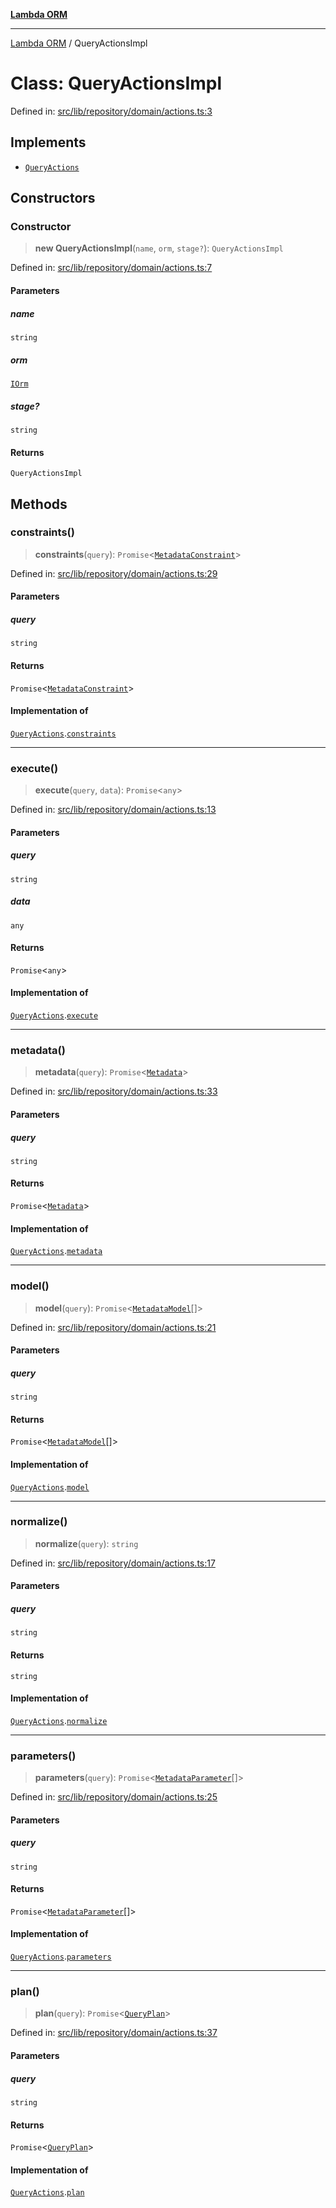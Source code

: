 [**Lambda ORM**](../README.md)

***

[Lambda ORM](../README.md) / QueryActionsImpl

# Class: QueryActionsImpl

Defined in: [src/lib/repository/domain/actions.ts:3](https://github.com/lambda-orm/lambdaorm/blob/d458bba636206871821586fca1a7822cc50e2446/src/lib/repository/domain/actions.ts#L3)

## Implements

- [`QueryActions`](../interfaces/QueryActions.md)

## Constructors

### Constructor

> **new QueryActionsImpl**(`name`, `orm`, `stage?`): `QueryActionsImpl`

Defined in: [src/lib/repository/domain/actions.ts:7](https://github.com/lambda-orm/lambdaorm/blob/d458bba636206871821586fca1a7822cc50e2446/src/lib/repository/domain/actions.ts#L7)

#### Parameters

##### name

`string`

##### orm

[`IOrm`](../interfaces/IOrm.md)

##### stage?

`string`

#### Returns

`QueryActionsImpl`

## Methods

### constraints()

> **constraints**(`query`): `Promise`\<[`MetadataConstraint`](../interfaces/MetadataConstraint.md)\>

Defined in: [src/lib/repository/domain/actions.ts:29](https://github.com/lambda-orm/lambdaorm/blob/d458bba636206871821586fca1a7822cc50e2446/src/lib/repository/domain/actions.ts#L29)

#### Parameters

##### query

`string`

#### Returns

`Promise`\<[`MetadataConstraint`](../interfaces/MetadataConstraint.md)\>

#### Implementation of

[`QueryActions`](../interfaces/QueryActions.md).[`constraints`](../interfaces/QueryActions.md#constraints)

***

### execute()

> **execute**(`query`, `data`): `Promise`\<`any`\>

Defined in: [src/lib/repository/domain/actions.ts:13](https://github.com/lambda-orm/lambdaorm/blob/d458bba636206871821586fca1a7822cc50e2446/src/lib/repository/domain/actions.ts#L13)

#### Parameters

##### query

`string`

##### data

`any`

#### Returns

`Promise`\<`any`\>

#### Implementation of

[`QueryActions`](../interfaces/QueryActions.md).[`execute`](../interfaces/QueryActions.md#execute)

***

### metadata()

> **metadata**(`query`): `Promise`\<[`Metadata`](../interfaces/Metadata.md)\>

Defined in: [src/lib/repository/domain/actions.ts:33](https://github.com/lambda-orm/lambdaorm/blob/d458bba636206871821586fca1a7822cc50e2446/src/lib/repository/domain/actions.ts#L33)

#### Parameters

##### query

`string`

#### Returns

`Promise`\<[`Metadata`](../interfaces/Metadata.md)\>

#### Implementation of

[`QueryActions`](../interfaces/QueryActions.md).[`metadata`](../interfaces/QueryActions.md#metadata)

***

### model()

> **model**(`query`): `Promise`\<[`MetadataModel`](../interfaces/MetadataModel.md)[]\>

Defined in: [src/lib/repository/domain/actions.ts:21](https://github.com/lambda-orm/lambdaorm/blob/d458bba636206871821586fca1a7822cc50e2446/src/lib/repository/domain/actions.ts#L21)

#### Parameters

##### query

`string`

#### Returns

`Promise`\<[`MetadataModel`](../interfaces/MetadataModel.md)[]\>

#### Implementation of

[`QueryActions`](../interfaces/QueryActions.md).[`model`](../interfaces/QueryActions.md#model)

***

### normalize()

> **normalize**(`query`): `string`

Defined in: [src/lib/repository/domain/actions.ts:17](https://github.com/lambda-orm/lambdaorm/blob/d458bba636206871821586fca1a7822cc50e2446/src/lib/repository/domain/actions.ts#L17)

#### Parameters

##### query

`string`

#### Returns

`string`

#### Implementation of

[`QueryActions`](../interfaces/QueryActions.md).[`normalize`](../interfaces/QueryActions.md#normalize)

***

### parameters()

> **parameters**(`query`): `Promise`\<[`MetadataParameter`](../interfaces/MetadataParameter.md)[]\>

Defined in: [src/lib/repository/domain/actions.ts:25](https://github.com/lambda-orm/lambdaorm/blob/d458bba636206871821586fca1a7822cc50e2446/src/lib/repository/domain/actions.ts#L25)

#### Parameters

##### query

`string`

#### Returns

`Promise`\<[`MetadataParameter`](../interfaces/MetadataParameter.md)[]\>

#### Implementation of

[`QueryActions`](../interfaces/QueryActions.md).[`parameters`](../interfaces/QueryActions.md#parameters)

***

### plan()

> **plan**(`query`): `Promise`\<[`QueryPlan`](../interfaces/QueryPlan.md)\>

Defined in: [src/lib/repository/domain/actions.ts:37](https://github.com/lambda-orm/lambdaorm/blob/d458bba636206871821586fca1a7822cc50e2446/src/lib/repository/domain/actions.ts#L37)

#### Parameters

##### query

`string`

#### Returns

`Promise`\<[`QueryPlan`](../interfaces/QueryPlan.md)\>

#### Implementation of

[`QueryActions`](../interfaces/QueryActions.md).[`plan`](../interfaces/QueryActions.md#plan)
